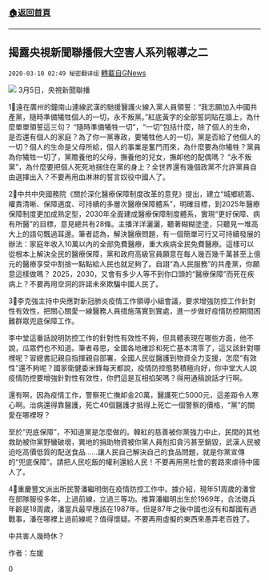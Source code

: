 ###  [:house:返回首頁](https://github.com/ourhimalayas/txt)
---

## 揭露央視新聞聯播假大空害人系列報導之二
`2020-03-10 02:49 秘密翻译组` [轉載自GNews](https://gnews.org/zh-hant/136664/)

![](https://s3-ap-northeast-1.amazonaws.com/news.guo.offload.media/wp-content/uploads/2020/03/10024329/1C8B8A6F-779B-4B96-B1D3-057572AE7E50.jpeg)
3月5日，央視新聞聯播

1⃣️遠在廣州的鐘南山連線武漢的馳援醫護火線入黨人員領誓：“我志願加入中國共產黨，隨時準備犧牲個人的一切，永不叛黨。”紅底黃字的全部誓詞貼在牆上，為什麼單單領誓這三句？ “隨時準備犧牲一切”，“一切”包括什麼，除了個人的生命，是否還有個人的家庭？為了你一黨專政，要犧牲他人的一切，黨是否給了他個人的一切？個人的生命是父母所給，個人的事業是奮鬥而來，為什麼要為你犧牲？黨員為你犧牲一切了，黨贍養他的父母，撫養他的兒女，撫卹他的配偶嗎？ “永不叛黨”，為什麼要把個人死死地捆住在黨的身上？全世界還有幾個政黨不允許黨員自由選擇出入？不要再用血淋淋的誓言奴役中國人了。

2⃣️中共中央國務院《關於深化醫療保障制度改革的意見》提出，建立“城鄉統籌、權責清晰、保障適度、可持續的多層次醫療保障體系”，明確目標，到2025年醫療保障制度更加成熟定型，2030年全面建成醫療保障制度體系，實現“更好保障、病有所醫”的目標，意見總共有28條。主播洋洋灑灑，聽著糊糊塗塗，只聽見一堆高大上的語句飄過耳邊。筆者認為，解決醫療問題，有一個簡單可行又可持續發展的辦法：家庭年收入10萬以內的全部免費醫療，重大疾病全民免費醫療。這樣可以從根本上解決全民的醫療保障，黨和政府高級官員願意在每人幾百幾千萬甚至上億元的醫療享受中割捨一點點給人民也就足夠了。自詡“為人民服務”的共產黨，你願意這樣做嗎？ 2025，2030，又會有多少人等不到你口頭的“醫療保障”而死在疾病上？不要再用空洞的許諾未來欺騙中國人民了。

3⃣️李克強主持中央應對新冠肺炎疫情工作領導小組會議，要求增強防控工作針對性有效性，把關心關愛一線醫務人員措施落實到實處，進一步做好疫情防控期間困難群眾兜底保障工作。

李中堂這番話說明防控工作的針對性有效性不夠，但具體表現在哪些方面，他不說，瓜眾們也不知道。筆者尋思，全國各地確診和死亡基本清零了，這又該針對哪裡呢？習總書記親自指揮親自部署，全國人民從醫護到物資全力支援，怎麼“有效性”還不夠呢？國家衛健委米鋒每天都說，疫情防控態勢積極向好，你中堂大人說疫情防控要增強針對性有效性，你們這是互相掐架嗎？得用通稿說話才行啊。

還有啊，因為疫情工作，警察死亡撫卹金20萬，醫護死亡5000元，這差距令人寒心啊。治病還得靠醫護，死亡40個醫護才抵得上死亡一個警察的價格，“黨”的關愛在哪裡呀？

至於“兜底保障”，不知道黨是怎麼做的。韓紅的慈善被你黨強力中止，民間的其他救助被你黨野蠻破壞，異地的捐助物資被你黨人員剋扣貪污甚至銷毀，武漢人民被迫吃高價低質的配送食品……讓人民自己解決自己的食品問題，就是你黨宣傳的“兜底保障”。請把人民吃飯的權利還給人民！不要再用黑社會的套路來虐待中國人了。

4⃣️重慶豐文派出所民警潘繼明倒在疫情防控工作中。據介紹，現年51周歲的潘曾在部隊服役多年，上過前線，立過三等功。推算潘繼明出生於1969年，合法徵兵年齡是18周歲，潘當兵最早應該在1987年。但是87年之後中國也沒有和鄰國有過戰事，潘在哪裡上過前線呢？值得懷疑。不要再用虛擬的東西來愚弄老百姓了。

中共害人幾時休？

作者：左媛

0
